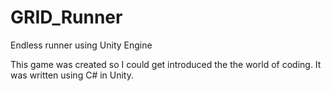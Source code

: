 # GRID_Runner
Endless runner using Unity Engine

This game was created so I could get introduced the the world of coding. It was written using C# in Unity.
